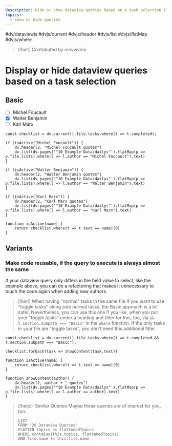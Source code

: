 ```yaml
---
description: Hide or show dataview queries based on a task selection ("toggle tasks")
topics:
  - show or hide queries
---
```

#dv/dataviewjs #dvjs/current #dvjs/header #dvjs/list #dvjs/flatMap #dvjs/where 


> [!hint] Contributed by mnvwvnm

# Display or hide dataview queries based on a task selection

## Basic 

- [ ] Michel Foucault
- [x] Walter Benjamin
- [ ] Karl Marx

```dataviewjs
const checklist = dv.current().file.tasks.where(t => t.completed);

if (isActive("Michel Foucault")) {
    dv.header(2, "Michel Foucault quotes")
    dv.list(dv.pages('"10 Example Data/dailys"').flatMap(p => p.file.lists).where(l => l.author == "Michel Foucault").text)
}

if (isActive("Walter Benjamin")) {
    dv.header(2, "Walter Benjamin quotes")
    dv.list(dv.pages('"10 Example Data/dailys"').flatMap(p => p.file.lists).where(l => l.author == "Walter Benjamin").text)
}

if (isActive("Karl Marx")) {
    dv.header(2, "Karl Marx quotes")
    dv.list(dv.pages('"10 Example Data/dailys"').flatMap(p => p.file.lists).where(l => l.author == "Karl Marx").text)
}

function isActive(name) {
	return checklist.where(t => t.text == name)[0]
} 
```

## Variants

### Make code reusable, if the query to execute is always almost the same

If your dataview query only differs in the field value to select, like the example above, you can do a refactoring that makes it unnecessary to touch the code again when adding new authors.

> [!hint] When having "normal" tasks in the same file
> If you want to use "toggle tasks" along side normal tasks, the Basic approach is a bit safer. Nevertheless, you can use this one if you like, when you put your "toggle tasks" under a heading and filter for this, too, via `&& t.section.subpath === "Basic"` in the `where` function.
> If the only tasks in your file are "toggle tasks", you don't need this additional filter.

```dataviewjs
const checklist = dv.current().file.tasks.where(t => t.completed && t.section.subpath === "Basic");

checklist.forEach(task => showContent(task.text))

function isActive(name) {
	return checklist.where(t => t.text == name)[0]
} 

function showContent(author) {
	dv.header(2, author + " quotes")
    dv.list(dv.pages('"10 Example Data/dailys"').flatMap(p => p.file.lists).where(l => l.author == author).text)
}
```

> [!help]- Similar Queries
> Maybe these queries are of interest for you, too:
> ```dataview
> LIST
> FROM "20 Dataview Queries"
> FLATTEN topics as flattenedTopics
> WHERE contains(this.topics, flattenedTopics)
> AND file.name != this.file.name
> ```